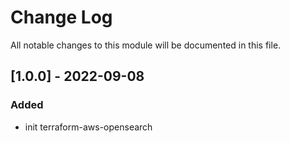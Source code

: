 # Change Log

All notable changes to this module will be documented in this file.

## [1.0.0] - 2022-09-08

### Added

- init terraform-aws-opensearch
